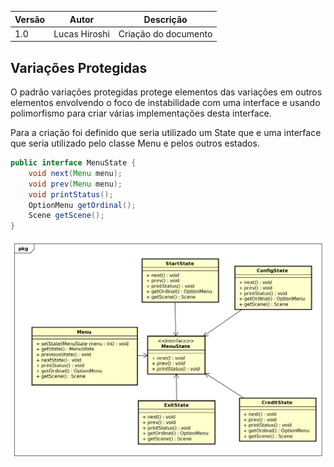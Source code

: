 |Versão|Autor|Descrição|
|------|-----|---------|
|1.0|Lucas Hiroshi|Criação do documento|

## Variações Protegidas

O padrão variações protegidas protege elementos das variações em outros elementos envolvendo o foco de instabilidade com uma interface e usando polimorfismo para criar várias implementações desta interface.

Para a criação foi definido que seria utilizado um State que e uma interface que seria utilizado pelo classe Menu e pelos outros estados.

```Java
public interface MenuState {
	void next(Menu menu);
    void prev(Menu menu);
    void printStatus();
    OptionMenu getOrdinal();
    Scene getScene();
}

```

![diagram](images/variations.png)
